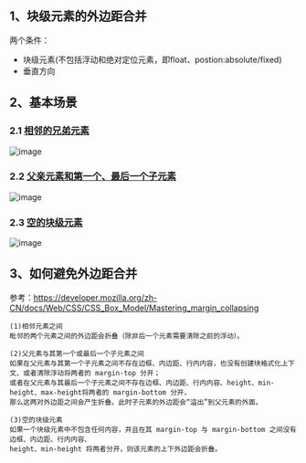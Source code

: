 
## 1、块级元素的外边距合并

两个条件：
- 块级元素(不包括浮动和绝对定位元素，即float、postion:absolute/fixed)  
- 垂直方向

## 2、基本场景

### 2.1 [相邻的兄弟元素](https://jsfiddle.net/GenweiWu/afz8wyv1/)
![image](https://user-images.githubusercontent.com/16630659/52623545-88442080-2ee7-11e9-8a5b-884622a84d2e.png)

### 2.2 [父亲元素和第一个、最后一个子元素](https://jsfiddle.net/GenweiWu/ok5b9tvs/)
![image](https://user-images.githubusercontent.com/16630659/52623722-fc7ec400-2ee7-11e9-8235-572bfe58c2fd.png)

### 2.3 [空的块级元素](https://jsfiddle.net/GenweiWu/5yacgdkx/)
![image](https://user-images.githubusercontent.com/16630659/52623930-7e6eed00-2ee8-11e9-9799-3aa199a52f81.png)

## 3、如何避免外边距合并

参考：https://developer.mozilla.org/zh-CN/docs/Web/CSS/CSS_Box_Model/Mastering_margin_collapsing 
```
(1)相邻元素之间
毗邻的两个元素之间的外边距会折叠（除非后一个元素需要清除之前的浮动）。

(2)父元素与其第一个或最后一个子元素之间
如果在父元素与其第一个子元素之间不存在边框、内边距、行内内容，也没有创建块格式化上下文、或者清除浮动将两者的 margin-top 分开；
或者在父元素与其最后一个子元素之间不存在边框、内边距、行内内容、height、min-height、max-height将两者的 margin-bottom 分开，
那么这两对外边距之间会产生折叠。此时子元素的外边距会“溢出”到父元素的外面。

(3)空的块级元素
如果一个块级元素中不包含任何内容，并且在其 margin-top 与 margin-bottom 之间没有边框、内边距、行内内容、
height、min-height 将两者分开，则该元素的上下外边距会折叠。
```
